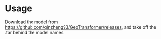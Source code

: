 


# Usage
Download the model from https://github.com/qinzheng93/GeoTransformer/releases, and take off the .tar behind the model names.
